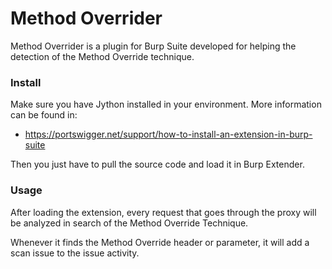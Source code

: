 # Method Overrider

Method Overrider is a plugin for Burp Suite developed for helping the detection of the Method Override technique.

### Install
Make sure you have Jython installed in your environment. More information can be found in:

* https://portswigger.net/support/how-to-install-an-extension-in-burp-suite

Then you just have to pull the source code and load it in Burp Extender.

### Usage
After loading the extension, every request that goes through the proxy will be analyzed in search of the Method Override Technique.

Whenever it finds the Method Override header or parameter, it will add a scan issue to the issue activity. 
